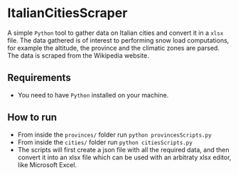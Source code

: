 # ItalianCitiesScraper
A simple `Python` tool to gather data on Italian cities and convert it in a `xlsx` file. The data gathered is of interest to performing snow load computations, for example the altitude, the province and the climatic zones are parsed. The data is scraped from the Wikipedia website.

## Requirements

* You need to have `Python` installed on your machine.

## How to run

* From inside the `provinces/` folder run `python provincesScripts.py`
* From inside the `cities/` folder run `python citiesScripts.py`
* The scripts will first create a json file with all the required data, and then convert it into an xlsx file which can be used with an arbitraty xlsx editor, like Microsoft Excel.
